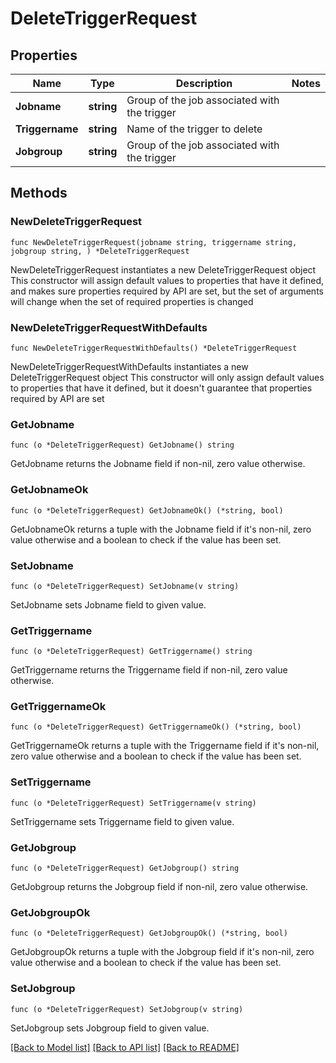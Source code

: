 # DeleteTriggerRequest

## Properties

Name | Type | Description | Notes
------------ | ------------- | ------------- | -------------
**Jobname** | **string** | Group of the job associated with the trigger | 
**Triggername** | **string** | Name of the trigger to delete | 
**Jobgroup** | **string** | Group of the job associated with the trigger | 

## Methods

### NewDeleteTriggerRequest

`func NewDeleteTriggerRequest(jobname string, triggername string, jobgroup string, ) *DeleteTriggerRequest`

NewDeleteTriggerRequest instantiates a new DeleteTriggerRequest object
This constructor will assign default values to properties that have it defined,
and makes sure properties required by API are set, but the set of arguments
will change when the set of required properties is changed

### NewDeleteTriggerRequestWithDefaults

`func NewDeleteTriggerRequestWithDefaults() *DeleteTriggerRequest`

NewDeleteTriggerRequestWithDefaults instantiates a new DeleteTriggerRequest object
This constructor will only assign default values to properties that have it defined,
but it doesn't guarantee that properties required by API are set

### GetJobname

`func (o *DeleteTriggerRequest) GetJobname() string`

GetJobname returns the Jobname field if non-nil, zero value otherwise.

### GetJobnameOk

`func (o *DeleteTriggerRequest) GetJobnameOk() (*string, bool)`

GetJobnameOk returns a tuple with the Jobname field if it's non-nil, zero value otherwise
and a boolean to check if the value has been set.

### SetJobname

`func (o *DeleteTriggerRequest) SetJobname(v string)`

SetJobname sets Jobname field to given value.


### GetTriggername

`func (o *DeleteTriggerRequest) GetTriggername() string`

GetTriggername returns the Triggername field if non-nil, zero value otherwise.

### GetTriggernameOk

`func (o *DeleteTriggerRequest) GetTriggernameOk() (*string, bool)`

GetTriggernameOk returns a tuple with the Triggername field if it's non-nil, zero value otherwise
and a boolean to check if the value has been set.

### SetTriggername

`func (o *DeleteTriggerRequest) SetTriggername(v string)`

SetTriggername sets Triggername field to given value.


### GetJobgroup

`func (o *DeleteTriggerRequest) GetJobgroup() string`

GetJobgroup returns the Jobgroup field if non-nil, zero value otherwise.

### GetJobgroupOk

`func (o *DeleteTriggerRequest) GetJobgroupOk() (*string, bool)`

GetJobgroupOk returns a tuple with the Jobgroup field if it's non-nil, zero value otherwise
and a boolean to check if the value has been set.

### SetJobgroup

`func (o *DeleteTriggerRequest) SetJobgroup(v string)`

SetJobgroup sets Jobgroup field to given value.



[[Back to Model list]](../README.md#documentation-for-models) [[Back to API list]](../README.md#documentation-for-api-endpoints) [[Back to README]](../README.md)


